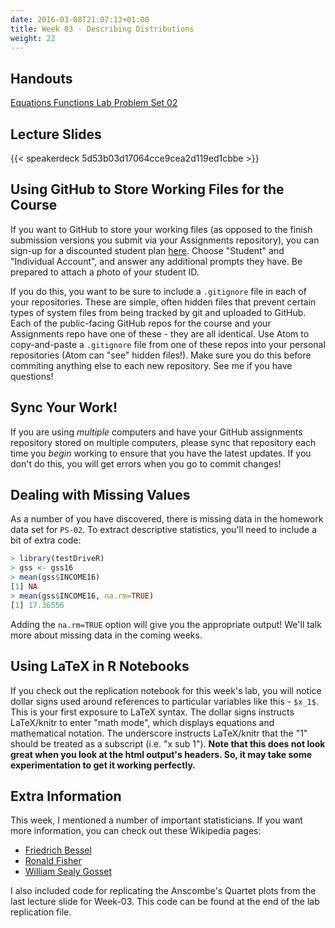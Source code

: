 ```yaml
---
date: 2016-03-08T21:07:13+01:00
title: Week 03 - Describing Distributions
weight: 22
---
```


## Handouts

<a class="btn btn-primary btn-outline btn-xs{{end}}" href="https://github.com/slu-soc5050/Week-03/blob/master/Equations/week-03-equations.pdf" target="_blank"> Equations </a>
<a class="btn btn-primary btn-outline btn-xs{{end}}" href="https://github.com/slu-soc5050/Week-03/blob/master/Functions/week-03-lecture-02a-rQuickref.pdf" target="_blank"> Functions </a>
<a class="btn btn-primary btn-outline btn-xs{{end}}" href="https://github.com/slu-soc5050/Week-03/blob/master/Lab/week-03-lab.pdf" target="_blank"> Lab </a>
<a class="btn btn-primary btn-outline btn-xs{{end}}" href="https://github.com/slu-soc5050/Week-03/blob/master/PS-02/PS-02.pdf" target="_blank"> Problem Set 02 </a>

## Lecture Slides
{{< speakerdeck 5d53b03d17064cce9cea2d119ed1cbbe >}}

## Using GitHub to Store Working Files for the Course
If you want to GitHub to store your working files (as opposed to the finish submission versions you submit via your Assignments repository), you can sign-up for a discounted student plan [here](https://education.github.com/discount_requests/new). Choose "Student" and "Individual Account", and answer any additional prompts they have. Be prepared to attach a photo of your student ID.

If you do this, you want to be sure to include a `.gitignore` file in each of your repositories. These are simple, often hidden files that prevent certain types of system files from being tracked by git and uploaded to GitHub. Each of the public-facing GitHub repos for the course and your Assignments repo have one of these - they are all identical. Use Atom to copy-and-paste a `.gitignore` file from one of these repos into your personal repositories (Atom can "see" hidden files!). Make sure you do this before commiting anything else to each new repository. See me if you have questions!

## Sync Your Work!
If you are using *multiple* computers and have your GitHub assignments repository stored on multiple computers, please sync that repository each time you *begin* working to ensure that you have the latest updates. If you don't do this, you will get errors when you go to commit changes!

## Dealing with Missing Values
As a number of you have discovered, there is missing data in the homework data set for `PS-02`. To extract descriptive statistics, you'll need to include a bit of extra code:

```r
> library(testDriveR)
> gss <- gss16
> mean(gss$INCOME16)
[1] NA
> mean(gss$INCOME16, na.rm=TRUE)
[1] 17.36556
```

Adding the `na.rm=TRUE` option will give you the appropriate output! We'll talk more about missing data in the coming weeks.

## Using LaTeX in R Notebooks
If you check out the replication notebook for this week's lab, you will notice dollar signs used around references to particular variables like this - `$x_1$`. This is your first exposure to LaTeX syntax. The dollar signs instructs LaTeX/knitr to enter "math mode", which displays equations and mathematical notation. The underscore instructs LaTeX/knitr that the "1" should be treated as a subscript (i.e. "x sub 1"). **Note that this does not look great when you look at the html output's headers. So, it may take some experimentation to get it working perfectly.**

## Extra Information
This week, I mentioned a number of important statisticians. If you want more information, you can check out these Wikipedia pages:

* [Friedrich Bessel](https://en.wikipedia.org/wiki/Friedrich_Bessel)
* [Ronald Fisher](https://en.wikipedia.org/wiki/Ronald_Fisher)
* [William Sealy Gosset](https://en.wikipedia.org/wiki/William_Sealy_Gosset)

I also included code for replicating the Anscombe's Quartet plots from the last lecture slide for Week-03. This code can be found at the end of the lab replication file.
